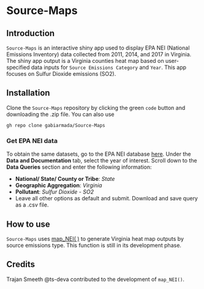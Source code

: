 # Source-Maps


## Introduction
`Source-Maps` is an interactive shiny app used to display EPA NEI (National Emissions Inventory) data collected from 2011, 2014, and 2017 in Virginia. The shiny app output is a Virginia counties heat map based on user-specified data inputs for `Source Emissions Category` and `Year`. This app focuses on Sulfur Dioxide emissions (SO2). 

## Installation 
Clone the `Source-Maps` repository by clicking the green `code` button and downloading the .zip file. You can also use 
```
gh repo clone gabiarmada/Source-Maps
```

### Get EPA NEI data 
To obtain the same datasets, go to the EPA NEI database [here](https://www.epa.gov/air-emissions-inventories/national-emissions-inventory-nei). Under the **Data and Documentation** tab, select the year of interest. Scroll down to the **Data Queries** section and enter the following information: <br/> 
* **National/ State/ County or Tribe**: *State*
* **Geographic Aggregation**: *Virginia* 
* **Pollutant**: *Sulfur Dioxide - SO2*
* Leave all other options as default and submit. Download and save query as a .csv file. 

## How to use 
`Source-Maps` uses [map_NEI( )](https://github.com/gabiarmada/Source-Maps/blob/main/map_NEI.R) to generate Virginia heat map outputs by source emissions type. This function is still in its development phase.  

## Credits 
Trajan Smeeth @ts-deva contributed to the development of `map_NEI()`. 